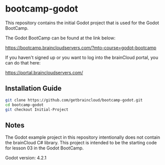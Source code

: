 # bootcamp-godot

This repository contains the initial Godot project that is used for the Godot BootCamp.

The Godot BootCamp can be found at the link below:

https://bootcamp.braincloudservers.com/?mto-course=godot-bootcamp


If you haven't signed up or you want to log into the brainCloud portal, you can do that here:

https://portal.braincloudservers.com/


## Installation Guide

```bash
git clone https://github.com/getbraincloud/bootcamp-godot.git
cd bootcamp-godot
git checkout Initial-Project
```

## Notes

The Godot example project in this repository intentionally does not contain the brainCloud C# library. This project is intended to be the starting code for lesson 03 in the Godot BootCamp.

Godot version: 4.2.1
